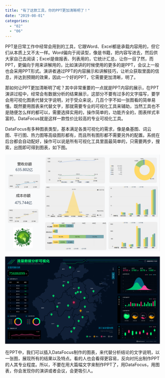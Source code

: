 ```yaml
---
title: "有了这款工具，你的PPT更加清晰明了！"
date: "2019-08-01"
categories: 
  - "02"
  - "06"
---
```


PPT是日常工作中经常会用到的工具，它跟Word、Excel都是承载内容用的，但它们从本质上又不太一样。Word偏向于阅读型，像是书籍，把内容写进去，然后供大家自己去阅读；Excel是做报表、列表用的，它统计汇总，让你一目了然，而PPT，更偏向于用来讲解用的，比如演讲的时候使用的更多的是PPT，会议上一般也会采用PPT形式。演讲者通过PPT的内容展示和讲解技巧，让听众获取里面的信息，并达到预期的效果，因此一个好的PPT，它需要更加清晰，明了。

那如何让PPT更加清晰明了呢？其中非常重要的一点就是PPT内容的展示，在PPT演讲过程中，经常会有数据分析的结果展示，这部分不要有过多的文字描写，要学会用可视化图表代替文字说明，对于受众来说，几百个字不如一张图看的简单易懂。既然要用图表来代替文字，那就需要专业的可视化工具来辅助，当然工具也不是随便怎么样的都可以，需要选择实用的，操作简单的，功能齐全的，图表样式丰富的，DataFocus就是这样一款性价比较高的专业可视化工具。

DataFocus有多种图表类型，基本满足各类可视化的需求，像是桑基图、词云图、平行图、热力图等高级图形都有，而且所有图形都不需要另外的配置。系统在后台都会自动配好，操作可以说是所有可视化工具里面最简单的，只需要两步，搜索，出图即可得到图表，如下图。

![](images/word-image-14.png)

![](images/word-image-15.png)

在PPT中，我们可以插入DataFocus制作的图表，来代替分析结论的文字说明，以一张图，展现所有的结果以及特点。看的人也会看得更容易，反向衬托出制作PPT的人其专业程度。所以，不要在用大篇幅文字来制作PPT了，用DataFocus，用图表，你会发现你的演讲或者会议，会更吸引人。
